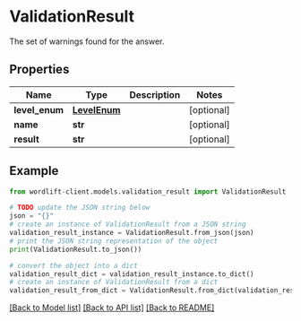 # ValidationResult

The set of warnings found for the answer.

## Properties

Name | Type | Description | Notes
------------ | ------------- | ------------- | -------------
**level_enum** | [**LevelEnum**](LevelEnum.md) |  | [optional] 
**name** | **str** |  | [optional] 
**result** | **str** |  | [optional] 

## Example

```python
from wordlift-client.models.validation_result import ValidationResult

# TODO update the JSON string below
json = "{}"
# create an instance of ValidationResult from a JSON string
validation_result_instance = ValidationResult.from_json(json)
# print the JSON string representation of the object
print(ValidationResult.to_json())

# convert the object into a dict
validation_result_dict = validation_result_instance.to_dict()
# create an instance of ValidationResult from a dict
validation_result_from_dict = ValidationResult.from_dict(validation_result_dict)
```
[[Back to Model list]](../README.md#documentation-for-models) [[Back to API list]](../README.md#documentation-for-api-endpoints) [[Back to README]](../README.md)


